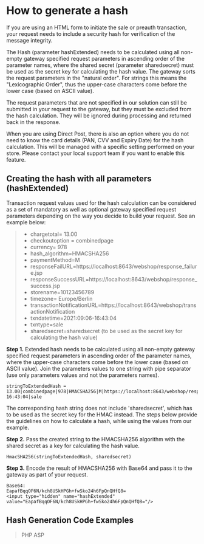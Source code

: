 
# How to generate a hash

If you are using an HTML form to initiate the sale or preauth transaction, your request needs to include a security hash for verification of the message integrity.

The Hash (parameter hashExtended) needs to be calculated using all non-empty gateway specified request parameters in ascending order of the parameter names, where the shared secret (parameter sharedsecret) must be used as the secret key for calculating the hash value. The gateway sorts the request parameters in the "natural order". For strings this means the "Lexicographic Order", thus the upper-case characters come before the lower case (based on ASCII value).

The request parameters that are not specified in our solution can still be submitted in your request to the gateway, but they must be excluded from the hash calculation.  They will be ignored during processing and returned back in the response.  

When you are using Direct Post, there is also an option where you do not need to know the card details (PAN, CVV and Expiry Date) for the hash calculation. This will be managed with a specific setting performed on your store. Please contact your local support team if you want to enable this feature.

## Creating the hash with all parameters (hashExtended)

Transaction request values used for the hash calculation can be considered as a set of mandatory as well as optional gateway specified request parameters depending on the way you decide to build your request. See an example below:

> - chargetotal= 13.00
> - checkoutoption = combinedpage
> - currency= 978
> - hash_algorithm=HMACSHA256
> - paymentMethod=M
> - responseFailURL=https://localhost:8643/webshop/response_failure.jsp
> - responseSuccessURL=https://localhost:8643/webshop/response_success.jsp
> - storename=10123456789
> - timezone= Europe/Berlin
> - transactionNotificationURL=https://localhost:8643/webshop/transactionNotification
> - txndatetime=2021:09:06-16:43:04
> - txntype=sale
> - sharedsecret=sharedsecret (to be used as the secret key for calculating the hash value)

**Step 1.**  Extended hash needs to be calculated using all non-empty gateway specified request parameters in ascending order of the parameter names, where the upper-case characters come before the lower case (based on ASCII value). Join the parameters values to one string with pipe separator (use only parameters values and not the parameters names). 
```
stringToExtendedHash = 13.00|combinedpage|978|HMACSHA256|M|https://localhost:8643/webshop/response_failure.jsp|https://localhost:8643/webshop/response_success.jsp|10123456789|Europe/Berlin|https://localhost:8643/webshop/transactionNotification|2021:09:06-16:43:04|sale
```
The corresponding hash string does not include 'sharedsecret', which has to be used as the secret key for the HMAC instead.
The steps below provide the guidelines on how to calculate a hash, while using the values from our example.

**Step 2.** Pass the created string to the HMACSHA256 algorithm with the shared secret as a key for calculating the hash value.
```
HmacSHA256(stringToExtendedHash, sharedsecret)
```
**Step 3.** Encode the result of HMACSHA256 with Base64 and pass it to the gateway as part of your request.
```
Base64:
EapafBqqOF6N/kch8USkHPGh+fwSko24h6FpQnQHfQ8=
<input type="hidden" name="hashExtended" value="EapafBqqOF6N/kch8USkHPGh+fwSko24h6FpQnQHfQ8="/>
```
## Hash Generation Code Examples

> PHP
> ASP